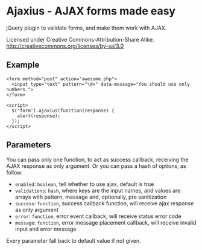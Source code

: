 Ajaxius - AJAX forms made easy
==============================

jQuery plugin to validate forms, and make them work with AJAX.

Licensed under Creative Commons-Attribution-Share Alike.
http://creativecommons.org/licenses/by-sa/3.0

Example
-------

    <form method="post" action="awesome.php">
      <input type="text" pattern="\d+" data-message="You should use only numbers.">
    </form>

    <script>
      $('form').ajaxius(function(response) {
        alert(response);
      });
    </script>

Parameters
----------

You can pass only one function, to act as success callback, receiving the AJAX response as only argument. Or you can pass a hash of options, as follow:

- `enabled`: `boolean`, tell whether to use ajax, default is true
- `validations`: `hash`, where keys are the input names, and values are arrays with pattern, message and, optionally, pre sanitization
- `success`: `function`, success callback function, will receive ajax response as only argument
- `error`: `function`, error event callback, will receive status error code
- `message`: `function`, error message placement callback, will receive invalid input and error message

Every parameter fall back to default value if not given.